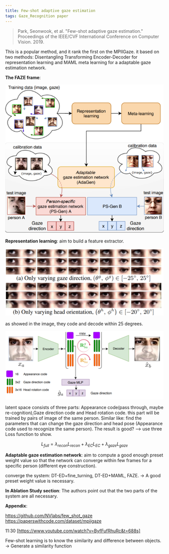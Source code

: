 ```yaml
---
title: Few-shot adaptive gaze estimation 
tags: Gaze_Recognition paper
---
```




> Park, Seonwook, et al. "Few-shot adaptive gaze estimation." Proceedings of the IEEE/CVF International Conference on Computer Vision. 2019.

This is a popular method, and it rank the first on the MPIIGaze.
it based on two methods: Disentangling Transforming Encoder-Decoder for representation learning and MAML meta learning for a adaptable gaze estimation network. 



__The FAZE frame__:

![FAZE_overview](/GazeRecognition/FAZE/FAZE_overview.png)



__Representation learning__:
aim to build a feature extractor.

![Representation Learning1](/GazeRecognition/FAZE/RepresentationLearning.png)

as showed in the image, they code and  decode within 25 degrees.

![Representation Learning2](/GazeRecognition/FAZE/RepresentationLearning2.png)

latent space consists of three parts: Appearance code(pass through, maybe re-cognition),Gaze direction code and Head rotation code. this part will be trained by pairs of image of the same person. Similar like: find the parameters that can change the gaze direction and head pose (Appearance code used to recognize the same person).
The result is good? --> use three Loss function to show.


$$
L_{full} = λ_{recon}L_{recon} + λ_{EC}L_{EC} + λ_{gaze}L_{gaze}
$$

__Adaptable gaze estimation network__:
aim to compute a good enough preset weight value so that the network can converge within few  frames for a specific person (different eye construction).

converge the system:
DT-ED+fine_turning, DT-ED+MAML, FAZE. -> A good preset weight value is necessary.



__In Ablation Study section__:
The authors point out that the two parts of the system are all necessary.



__Appendix__:

https://github.com/NVlabs/few_shot_gaze
https://paperswithcode.com/dataset/mpiigaze

11:30
[https://www.youtube.com/watch?v=ByfFufRhuRc&t=688s]

Few-shot learning is to know the similarity and difference between objects.  ->   Generate a similarity function

<!--more-->
